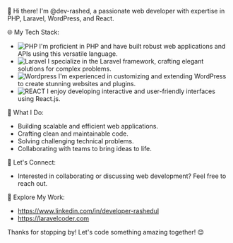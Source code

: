 👋 Hi there! I'm @dev-rashed, a passionate web developer with expertise in PHP, Laravel, WordPress, and React.

🌐 My Tech Stack:
   - ![PHP](https://img.shields.io/badge/PHP-777BB4?style=for-the-badge&logo=php&logoColor=white) I'm proficient in PHP and have built robust web applications and APIs using this versatile language.
   - ![Laravel](https://img.shields.io/badge/Laravel-FF2D20?style=for-the-badge&logo=laravel&logoColor=white) I specialize in the Laravel framework, crafting elegant solutions for complex problems.
   - ![Wordpress](https://img.shields.io/badge/Wordpress-21759B?style=for-the-badge&logo=wordpress&logoColor=white) I'm experienced in customizing and extending WordPress to create stunning websites and plugins.
   - ![REACT](https://img.shields.io/badge/React-20232A?style=for-the-badge&logo=react&logoColor=61DAFB) I enjoy developing interactive and user-friendly interfaces using React.js.

🚀 What I Do:
   - Building scalable and efficient web applications.
   - Crafting clean and maintainable code.
   - Solving challenging technical problems.
   - Collaborating with teams to bring ideas to life.

💬 Let's Connect:
   - Interested in collaborating or discussing web development? Feel free to reach out.

🔗 Explore My Work:
   - https://www.linkedin.com/in/developer-rashedul
   - https://laravelcoder.com

Thanks for stopping by! Let's code something amazing together! 😊

<!---
- Find Me

<a href="https://www.facebook.com/rasheduldev/">![Facebook](https://img.shields.io/badge/Facebook-1877F2?style=for-the-badge&logo=facebook&logoColor=white)</a>
<a href="https://www.linkedin.com/in/dev-rashed/">![LinkedIn](https://img.shields.io/badge/LinkedIn-0077B5?style=for-the-badge&logo=linkedin&logoColor=white)</a>
<a href="https://twitter.com/dev_rashed/">![Twitter](https://img.shields.io/badge/Twitter-1DA1F2?style=for-the-badge&logo=twitter&logoColor=white)</a>

dev-rashed/dev-rashed is a ✨ special ✨ repository because its `README.md` (this file) appears on your GitHub profile.
You can click the Preview link to take a look at your changes.
--->
